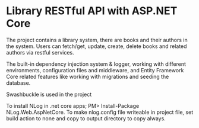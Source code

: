 # Library RESTful API with ASP.NET Core

The project contains a library system, there are books and their authors in the system. Users can fetch/get, update, create, delete books and related authors via restful services.

The built-in dependency injection system & logger, working with different environments, configuration files and middleware, and Entity Framework Core related features like working with migrations and seeding the database.

Swashbuckle is used in the project

To install NLog in .net core apps; PM> Install-Package NLog.Web.AspNetCore. To make nlog.config file writeable in project file, set build action to none and copy to output directory to copy always.
